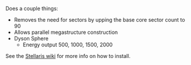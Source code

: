 Does a couple things:
* Removes the need for sectors by upping the base core sector count to 90
* Allows parallel megastructure construction
* Dyson Sphere 
  * Energy output 500, 1000, 1500, 2000

See the [Stellaris wiki](http://www.stellariswiki.com/Modding) for more info on how to install.
